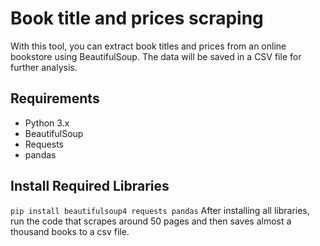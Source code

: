 # Book title and prices scraping
With this tool, you can extract book titles and prices from an online bookstore using BeautifulSoup. The data will be saved in a CSV file for further analysis.

## Requirements
- Python 3.x
- BeautifulSoup
- Requests
- pandas

## Install Required Libraries
``
pip install beautifulsoup4 requests pandas
``
After installing all libraries, run the code that scrapes around 50 pages and then saves almost a thousand books to a csv file.
